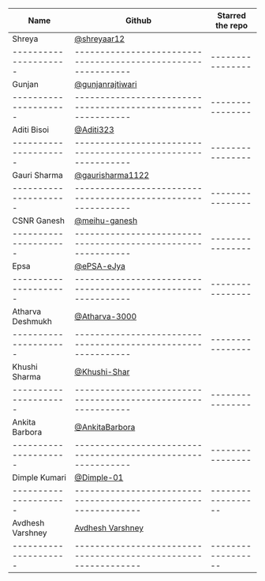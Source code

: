 | Name                  | Github                                                        | Starred the repo |
| --------------------- | ------------------------------------------------------------- | ---------------- |
| Shreya                |       [@shreyaar12](https://github.com/Shreyaar12)            |                  |
| --------------------- | ------------------------------------------------------------- | ---------------- |
| Gunjan                |       [@gunjanrajtiwari](https://github.com/gunjanrajtiwari)  |                  |
| --------------------- | ------------------------------------------------------------- | ---------------- |
|Aditi Bisoi            |       [@Aditi323](https://github.com/Aditi323)                |                  |
| --------------------- | ------------------------------------------------------------- | ---------------- |
|Gauri Sharma           |       [@gaurisharma1122](https://github.com/gaurisharma1122)  |                  |
| --------------------- | ------------------------------------------------------------- | ---------------- |
|CSNR Ganesh            |       [@meihu-ganesh](https://github.com/meihu-ganesh/)       |                  |
| --------------------- | ------------------------------------------------------------- | ---------------- |
|Epsa                   |       [@ePSA-eJya](https://github.com/ePSA-eJya)              |                  |
| --------------------- | ------------------------------------------------------------- | ---------------- |
|Atharva Deshmukh       |       [@Atharva-3000](https://github.com/Atharva-3000)        |                  |
| --------------------- | ------------------------------------------------------------- | ---------------- |
| Khushi Sharma         |      [@Khushi-Shar](https://github.com/Khushi-Shar)           |                  |
| --------------------- | ------------------------------------------------------------- | ---------------- |
| Ankita Barbora        |      [@AnkitaBarbora](https://github.com/AnkitaBarbora)       |                  |
| --------------------- | ------------------------------------------------------------- | ---------------- |
| Dimple Kumari         |      [@Dimple-01](https://github.com/Dimple-01)               |                  |
| --------------------- |---------------------------------------------------------------|------------------|
| Avdhesh Varshney      |      [Avdhesh Varshney](https://github.com/Avdhesh-Varshney)  |                  |
| --------------------- |---------------------------------------------------------------|------------------|
